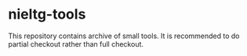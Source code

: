# nieltg-tools

This repository contains archive of small tools. It is recommended to do partial
checkout rather than full checkout.
